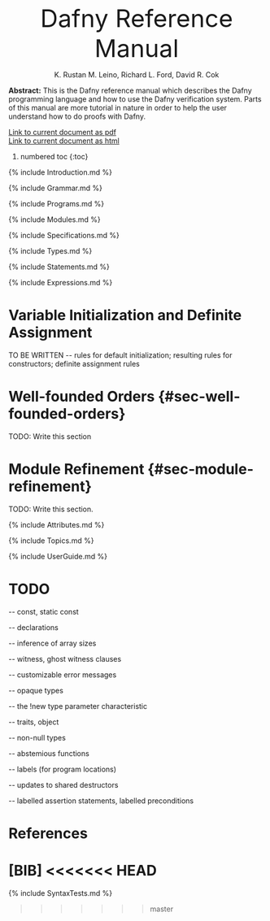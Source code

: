 <link rel="stylesheet" href="../assets/main.css">
<script src="https://cdn.mathjax.org/mathjax/latest/MathJax.js?config=TeX-AMS-MML_HTMLorMML" type="text/javascript"></script>

<font size="+4"><p style="text-align: center;">Dafny Reference Manual</p></font> <!-- PDFOMIT -->
<p style="text-align: center;">K. Rustan M. Leino, Richard L. Ford, David R. Cok</p> <!-- PDFOMIT -->
<p style="text-align: center;"><script> document.write(new Date(document.lastModified)); </script></p> <!-- PDFOMIT -->

<!--PDF NEWPAGE-->

**Abstract:** 
This is the Dafny reference manual which describes the Dafny programming
language and how to use the Dafny verification system.
Parts of this manual are more tutorial in nature in order to help the
user understand how to do proofs with Dafny.

[Link to current document as pdf](https://dafny-lang.github.io/dafny/DafnyReferenceManual/DafnyRef.pdf)<br/>
[Link to current document as html](https://dafny-lang.github.io/dafny/DafnyReferenceManual/DafnyRef)

1. numbered toc 
{:toc}

{% include Introduction.md %}

{% include Grammar.md %}

{% include Programs.md %}

{% include Modules.md %}

{% include Specifications.md %}

{% include Types.md %}

{% include Statements.md %}

{% include Expressions.md %}

# Variable Initialization and Definite Assignment

TO BE WRITTEN -- rules for default initialization; resulting rules for constructors; definite assignment rules

# Well-founded Orders {#sec-well-founded-orders}

TODO: Write this section

# Module Refinement {#sec-module-refinement}

TODO: Write this section.

{% include Attributes.md %}

{% include Topics.md %}

{% include UserGuide.md %}

# TODO

-- const, static const

-- declarations

-- inference of array sizes

-- witness, ghost witness clauses

-- customizable error messages

-- opaque types

-- the !new type parameter characteristic

-- traits, object

-- non-null types

-- abstemious functions

-- labels (for program locations)

-- updates to shared destructors

-- labelled assertion statements, labelled preconditions

# References
[BIB]
<<<<<<< HEAD
=======

{% include SyntaxTests.md %}
>>>>>>> master
